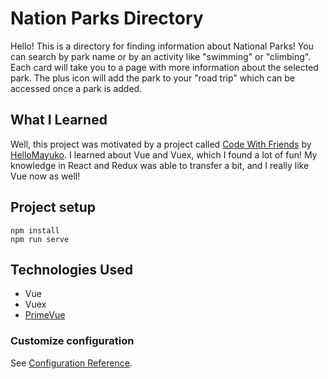 # Nation Parks Directory

Hello! This is a directory for finding information about National Parks! You can search by park name or by an activity like "swimming" or "climbing".
Each card will take you to a page with more information about the selected park.
The plus icon will add the park to your "road trip" which can be accessed once a park is added.

## What I Learned
Well, this project was motivated by a project called [Code With Friends](https://codewithfriends.io/) by [HelloMayuko](https://www.youtube.com/channel/UCEDkO7wshcDZ7UZo17rPkzQ). 
I learned about Vue and Vuex, which I found a lot of fun! My knowledge in React and Redux was able to transfer a bit, and I really like Vue now as well!

## Project setup
```
npm install
npm run serve
```

## Technologies Used
- Vue
- Vuex
- [PrimeVue](https://www.primefaces.org/primevue/showcase/#/)


### Customize configuration
See [Configuration Reference](https://cli.vuejs.org/config/).
